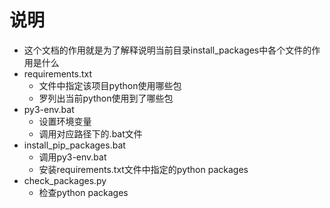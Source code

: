 # 说明
 - 这个文档的作用就是为了解释说明当前目录install_packages中各个文件的作用是什么
 - requirements.txt
   - 文件中指定该项目python使用哪些包
   - 罗列出当前python使用到了哪些包
 - py3-env.bat
   - 设置环境变量
   - 调用对应路径下的.bat文件
 - install_pip_packages.bat
   - 调用py3-env.bat
   - 安装requirements.txt文件中指定的python packages
 - check_packages.py
   - 检查python packages